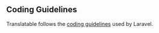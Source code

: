## Coding Guidelines

Translatable follows the [coding guidelines](https://github.com/laravel/framework/blob/master/CONTRIBUTING.md#coding-guidelines) used by Laravel.
